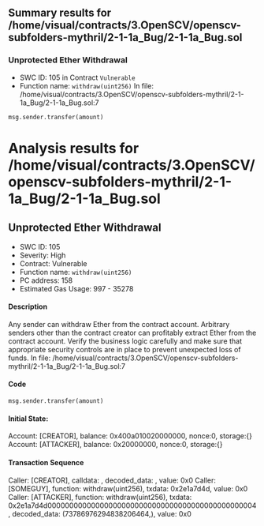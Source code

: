 ## Summary results for /home/visual/contracts/3.OpenSCV/openscv-subfolders-mythril/2-1-1a_Bug/2-1-1a_Bug.sol
### Unprotected Ether Withdrawal
- SWC ID: 105 in Contract `Vulnerable`
- Function name: `withdraw(uint256)`
In file: /home/visual/contracts/3.OpenSCV/openscv-subfolders-mythril/2-1-1a_Bug/2-1-1a_Bug.sol:7
```
msg.sender.transfer(amount)
```
# Analysis results for /home/visual/contracts/3.OpenSCV/openscv-subfolders-mythril/2-1-1a_Bug/2-1-1a_Bug.sol

## Unprotected Ether Withdrawal
- SWC ID: 105
- Severity: High
- Contract: Vulnerable
- Function name: `withdraw(uint256)`
- PC address: 158
- Estimated Gas Usage: 997 - 35278

#### Description

Any sender can withdraw Ether from the contract account.
Arbitrary senders other than the contract creator can profitably extract Ether from the contract account. Verify the business logic carefully and make sure that appropriate security controls are in place to prevent unexpected loss of funds.
In file: /home/visual/contracts/3.OpenSCV/openscv-subfolders-mythril/2-1-1a_Bug/2-1-1a_Bug.sol:7

#### Code

```
msg.sender.transfer(amount)
```

#### Initial State:

Account: [CREATOR], balance: 0x400a010020000000, nonce:0, storage:{}
Account: [ATTACKER], balance: 0x20000000, nonce:0, storage:{}

#### Transaction Sequence

Caller: [CREATOR], calldata: , decoded_data: , value: 0x0
Caller: [SOMEGUY], function: withdraw(uint256), txdata: 0x2e1a7d4d, value: 0x0
Caller: [ATTACKER], function: withdraw(uint256), txdata: 0x2e1a7d4d000000000000000000000000000000000000000000000004, decoded_data: (73786976294838206464,), value: 0x0


